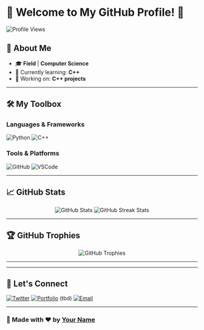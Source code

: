 # 🌟 Welcome to My GitHub Profile! 🌟

![Profile Views](https://komarev.com/ghpvc/?username=Abrar879&color=brightgreen&style=flat-square)

## 🚀 About Me
- 🎓 **Field** | **Computer Science**
- 🌱 Currently learning: **C++**
- 🔭 Working on: **C++ projects**

---

## 🛠️ My Toolbox

### Languages & Frameworks
![Python](https://img.shields.io/badge/Python-3776AB?style=flat&logo=python&logoColor=white)
![C++](https://img.shields.io/badge/C%2B%2B-00599C?style=flat&logo=c%2B%2B&logoColor=white)


### Tools & Platforms
![GitHub](https://img.shields.io/badge/GitHub-181717?style=flat&logo=github&logoColor=white)
![VSCode](https://img.shields.io/badge/VSCode-007ACC?style=flat&logo=visual-studio-code&logoColor=white)

---

## 📈 GitHub Stats

<div align="center">
  <img src="https://github-readme-stats.vercel.app/api?username=Abrar879&show_icons=true&theme=radical" alt="GitHub Stats" />
  <img src="https://github-readme-streak-stats.herokuapp.com/?user=Abrar879&theme=radical" alt="GitHub Streak Stats" />
</div>

---

## 🏆 GitHub Trophies
<div align="center">
  <img src="https://github-profile-trophy.vercel.app/?username=Abrar879&theme=radical&no-frame=true&row=1&column=7" alt="GitHub Trophies" />
</div>

---



---

## 🔗 Let's Connect
[![Twitter](https://img.shields.io/badge/Twitter-1DA1F2?style=flat&logo=twitter&logoColor=white)](https://twitter.com/@AbrarJa93813583)
[![Portfolio](https://img.shields.io/badge/Portfolio-black?style=flat&logo=google-chrome&logoColor=white)](https://yourportfolio.com) (tbd)
[![Email](https://img.shields.io/badge/Email-D14836?style=flat&logo=gmail&logoColor=white)](mailto:abrarjawad661@gmail.com)

---

### 🎨 Made with ❤️ by [Your Name](https://github.com/yourusername)
